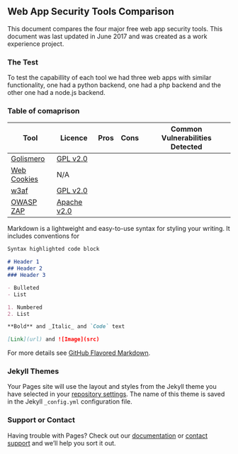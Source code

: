## Web App Security Tools Comparison

This document compares the four major free web app security tools. This document was last updated in June 2017 and was created as a work experience project.

### The Test

To test the capabillity of each tool we had three web apps with similar functionality, one had a python backend, one had a php backend and the other one had a node.js backend.

### Table of comaprison

| Tool | Licence | Pros | Cons | Common Vulnerabilities Detected | 
| ---- | --- | ---------- | ---------- | ---------- |
| [Golismero](http://golismero-project.com/) | [GPL v2.0](https://github.com/golismero/golismero/blob/master/LICENSE) |
| [Web Cookies](https://webcookies.org/) | N/A |
| [w3af](http://w3af.org/) | [GPL v2.0](https://www.gnu.org/licenses/gpl-2.0.txt) |
| [OWASP ZAP](https://www.owasp.org/index.php/OWASP_Zed_Attack_Proxy_Project) | [Apache v2.0](https://github.com/zaproxy/zaproxy/blob/develop/LICENSE)

Markdown is a lightweight and easy-to-use syntax for styling your writing. It includes conventions for

```markdown
Syntax highlighted code block

# Header 1
## Header 2
### Header 3

- Bulleted
- List

1. Numbered
2. List

**Bold** and _Italic_ and `Code` text

[Link](url) and ![Image](src)
```

For more details see [GitHub Flavored Markdown](https://guides.github.com/features/mastering-markdown/).

### Jekyll Themes

Your Pages site will use the layout and styles from the Jekyll theme you have selected in your [repository settings](https://github.com/futuristicblanket/web-app-security-comparison/settings). The name of this theme is saved in the Jekyll `_config.yml` configuration file.

### Support or Contact

Having trouble with Pages? Check out our [documentation](https://help.github.com/categories/github-pages-basics/) or [contact support](https://github.com/contact) and we’ll help you sort it out.
